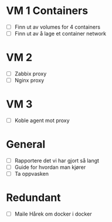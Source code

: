 # VM 1 Containers
- [ ] Finn ut av volumes for 4 containers
- [ ] Finn ut av å lage et container network

# VM 2 
- [ ] Zabbix proxy
- [ ] Nginx proxy

# VM 3 
- [ ] Koble agent mot proxy

# General
- [ ] Rapportere det vi har gjort så langt
- [ ] Guide for hvordan man kjører
- [ ] Ta oppvasken

# Redundant
- [ ] Maile Hårek om docker i docker